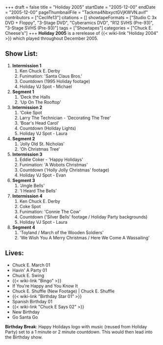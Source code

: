 +++
draft = false
title = "Holiday 2005"
startDate = "2005-12-00"
endDate = "2005-12-00"
pageThumbnailFile = "Tackma4NbxyctGVjKWVN.avif"
contributors = ["Ceclife13"]
citations = []
showtapeFormats = ["Studio C 3x DVD + Floppy", "3-Stage DVD", "Cyberamics DVD", "R12 SVHS (Pre-93)", "3-Stage SVHS (Pre-93)"]
tags = ["Showtapes"]
categories = ["Chuck E. Cheese's"]
+++
**Holiday 2005** is a rerelease of {{< wiki-link "Holiday 2004" >}} which played throughout December 2005.

## Show List:

1.  **Intermission 1**
    1.  Ken Chuck E. Derby
    2.  Funimation: 'Santa Claus Bros.'
    3.  Countdown (1995 Holiday footage)
    4.  Holiday VJ Spot - Michael
2.  **Segment 1**
    1.  'Deck the Halls
    2.  'Up On The Rooftop'
3.  **Intermission 2**
    1.  'Coke Spot
    2.  Larry The Technician - 'Decorating The Tree'
    3.  'Boar's Head Carol'
    4.  Countdown (Holiday Lights)
    5.  Holiday VJ Spot - Laura
4.  **Segment 2**
    1.  'Jolly Old St. Nicholas'
    2.  'Oh Christmas Tree'
5.  **Intermission 3**
    1.  Eddie Coker - 'Happy Holidays'
    2.  Funimation: 'A Wobots Christmas'
    3.  Countdown ('Holly Jolly Christmas' footage)
    4.  Holiday VJ Spot - Evan
6.  **Segment 3**
    1.  'Jingle Bells'
    2.  'I Heard The Bells'
7.  **Intermission 4**
    1.  Ken Chuck E. Derby
    2.  Coke Spot
    3.  Funimation: 'Connie The Cow'
    4.  Countdown ('Silver Bells' footage / Holiday Party backgrounds)
    5.  Holiday VJ Spot - Laura
8.  **Segment 4**
    1.  'Toyland / March of the Wooden Soldiers'
    2.  'We Wish You A Merry Christmas / Here We Come A Wassailing'

## Lives:

- Chuck E. March 01
- Havin' A Party 01
- Chuck E. Swing
- {{< wiki-link "Bingo" >}}
- If You're Happy and You Know It
- Chuck E. Shuffle (New Footage) | Chuck E. Shuffle
- {{< wiki-link "Birthday Star 01" >}}
- Spanish Birthday 01
- {{< wiki-link "Chuck E Says 02" >}}
- New Birthday
- Go Santa Go

**Birthday Break**: Happy Holidays logo with music (reused from Holiday Party) set to a 1 minute or 2 minute countdown. This would then lead into the Birthday show.

